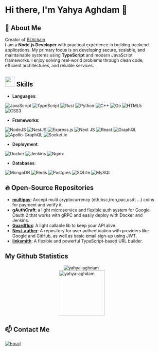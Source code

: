 # Hi there, I'm Yahya Aghdam 👋

## 🚀 About Me
Creator of [BLVchain](https://github.com/blvchain)
<br/>
I am a **Node.js Developer** with practical experience in building backend applications. My primary focus is on developing secure, scalable, and maintainable systems using **TypeScript** and modern JavaScript frameworks. I enjoy solving real-world problems through clean code, efficient architectures, and reliable services.

<h2> 
  <img src = "https://media2.giphy.com/media/QssGEmpkyEOhBCb7e1/giphy.gif?cid=ecf05e47a0n3gi1bfqntqmob8g9aid1oyj2wr3ds3mg700bl&rid=giphy.gif" width = 32px>
  Skills
</h2>

- **Languages**:

![JavaScript](https://img.shields.io/badge/javascript-%23323330.svg?style=for-the-badge&logo=javascript&logoColor=%23F7DF1E)
![TypeScript](https://img.shields.io/badge/typescript-%23007ACC.svg?style=for-the-badge&logo=typescript&logoColor=white)
![Rust](https://img.shields.io/badge/rust-%23000000.svg?style=for-the-badge&logo=rust&logoColor=white)
![Python](https://img.shields.io/badge/python-3670A0?style=for-the-badge&logo=python&logoColor=ffdd54)
![C++](https://img.shields.io/badge/c++-%2300599C.svg?style=for-the-badge&logo=c%2B%2B&logoColor=white)
![Go](https://img.shields.io/badge/go-%2300ADD8.svg?style=for-the-badge&logo=go&logoColor=white)
![HTML5](https://img.shields.io/badge/html5-%23E34F26.svg?style=for-the-badge&logo=html5&logoColor=white)
![CSS3](https://img.shields.io/badge/css3-%231572B6.svg?style=for-the-badge&logo=css3&logoColor=white)

- **Frameworks**:  

![NodeJS](https://img.shields.io/badge/node.js-6DA55F?style=for-the-badge&logo=node.js&logoColor=white)
![NestJS](https://img.shields.io/badge/nestjs-%23E0234E.svg?style=for-the-badge&logo=nestjs&logoColor=white)
![Express.js](https://img.shields.io/badge/express.js-%23404d59.svg?style=for-the-badge&logo=express&logoColor=%2361DAFB)
![Next JS](https://img.shields.io/badge/Next-black?style=for-the-badge&logo=next.js&logoColor=white)
![React](https://img.shields.io/badge/react-%2320232a.svg?style=for-the-badge&logo=react&logoColor=%2361DAFB)
![GraphQL](https://img.shields.io/badge/-GraphQL-E10098?style=for-the-badge&logo=graphql&logoColor=white)
![Apollo-GraphQL](https://img.shields.io/badge/-ApolloGraphQL-311C87?style=for-the-badge&logo=apollo-graphql)
![Socket.io](https://img.shields.io/badge/Socket.io-black?style=for-the-badge&logo=socket.io&badgeColor=010101)

- **Deployment**:

![Docker](https://img.shields.io/badge/docker-%230db7ed.svg?style=for-the-badge&logo=docker&logoColor=white)
![Jenkins](https://img.shields.io/badge/jenkins-%232C5263.svg?style=for-the-badge&logo=jenkins&logoColor=white)
![Nginx](https://img.shields.io/badge/nginx-%23009639.svg?style=for-the-badge&logo=nginx&logoColor=white)

- **Databases**:

![MongoDB](https://img.shields.io/badge/MongoDB-%234ea94b.svg?style=for-the-badge&logo=mongodb&logoColor=white)
![Redis](https://img.shields.io/badge/redis-%23DD0031.svg?style=for-the-badge&logo=redis&logoColor=white)
![Postgres](https://img.shields.io/badge/postgres-%23316192.svg?style=for-the-badge&logo=postgresql&logoColor=white)
![SQLite](https://img.shields.io/badge/sqlite-%2307405e.svg?style=for-the-badge&logo=sqlite&logoColor=white)
![MySQL](https://img.shields.io/badge/mysql-4479A1.svg?style=for-the-badge&logo=mysql&logoColor=white)

## 🔥 Open-Source Repositories

- **[multipay](https://github.com/yahya-aghdam/multipay)**: Accept multi cryptocurrency (eth,bsc,tron,pac,usdt ...) coins for payment and verify it.
- **[gAuthCraft](https://github.com/yahya-aghdam/gAuthCraft)**: a light microservice and flexible auth system for Google Oauth 2 that works with gRPC and easily deploy with Docker and Jenkins.
- **[Guardflux](https://github.com/Yahya-Aghdam/guardflux)**: A light callable lib to keep your API alive.
- **[Nest-auther](https://github.com/Yahya-Aghdam/Nest-auther)**: A repository for user authentication with providers like Google and GitHub, as well as basic email sign-up using JWT.
- **[linksmith](https://github.com/Yahya-Aghdam/linksmith)**: A flexible and powerful TypeScript-based URL builder.

## My Github Statistics

<div style="flex-direction: column; display: flex; align-items: center;">
  <div>
    <img align="left" src="https://github-readme-stats.vercel.app/api/top-langs?username=yahya-aghdam&show_icons=true&theme=algolia&locale=en&layout=compact" alt="yahya-aghdam" />
  </div>
  <div>
    <img height="150em" src="https://github-readme-stats-eight-theta.vercel.app/api?username=yahya-aghdam&show_icons=true&theme=algolia&include_all_commits=true&count_private=true" alt="yahya-aghdam" />
  </div>
</div>

## 📫 Contact Me

[![Email](https://img.shields.io/badge/Gmail-D14836?style=for-the-badge&logo=gmail&logoColor=white)](mailto:yahyaaghdam.ir@gmail.com)
